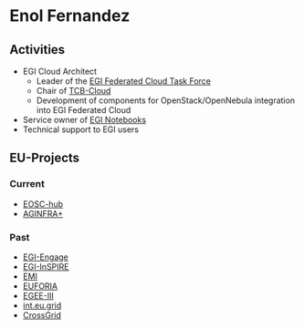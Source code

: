 # Enol Fernandez

## Activities

* EGI Cloud Architect
  * Leader of the [EGI Federated Cloud Task Force](https://wiki.egi.eu/wiki/EGI_Federated_Cloud)
  * Chair of [TCB-Cloud](https://wiki.egi.eu/wiki/Technology_Coordination_Board)
  * Development of components for OpenStack/OpenNebula integration into EGI Federated Cloud
* Service owner of [EGI Notebooks](https://notebooks.egi.eu)
* Technical support to EGI users

## EU-Projects

### Current 
 * [EOSC-hub](http://www.eosc-hub.eu/)
 * [AGINFRA+](http://www.plus.aginfra.eu/)

### Past
 * [EGI-Engage](http://www.egi.eu)
 * [EGI-InSPIRE](http://www.egi.eu)
 * [EMI](http://www.eu-emi.eu)
 * [EUFORIA](http://www.euforia-project.eu/)
 * [EGEE-III](http://www.eu-egee.org)
 * [int.eu.grid](http://www.interactive-grid.eu/)
 * [CrossGrid](http://www.eu-crossgrid.org/)
